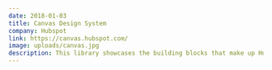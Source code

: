 ```yaml
---
date: 2018-01-03
title: Canvas Design System
company: Hubspot
link: https://canvas.hubspot.com/
image: uploads/canvas.jpg
description: This library showcases the building blocks that make up Hubspot's design system, from colors and typography to React-based components and data visualization tools.
---
```

